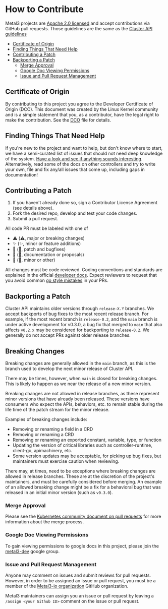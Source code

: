 # How to Contribute

Metal3 projects are [Apache 2.0 licensed](LICENSE) and accept contributions via
GitHub pull requests. Those guidelines are the same as the
[Cluster API guidelines](https://github.com/kubernetes-sigs/cluster-api/blob/main/CONTRIBUTING.md)

<!-- START doctoc generated TOC please keep comment here to allow auto update -->
<!-- DON'T EDIT THIS SECTION, INSTEAD RE-RUN doctoc TO UPDATE -->

- [Certificate of Origin](#certificate-of-origin)
- [Finding Things That Need Help](#finding-things-that-need-help)
- [Contributing a Patch](#contributing-a-patch)
- [Backporting a Patch](#backporting-a-patch)
   - [Merge Approval](#merge-approval)
   - [Google Doc Viewing Permissions](#google-doc-viewing-permissions)
   - [Issue and Pull Request Management](#issue-and-pull-request-management)

<!-- END doctoc generated TOC please keep comment here to allow auto update -->

## Certificate of Origin

By contributing to this project you agree to the Developer Certificate of
Origin (DCO). This document was created by the Linux Kernel community and is a
simple statement that you, as a contributor, have the legal right to make the
contribution. See the [DCO](DCO) file for details.

## Finding Things That Need Help

If you're new to the project and want to help, but don't know where to start, we
have a semi-curated list of issues that
should not need deep knowledge of the system. [Have a look and see if anything
sounds interesting](https://github.com/metal3-io/ip-address-manager/issues?q=is%3Aopen+is%3Aissue+label%3A%22good+first+issue%22).
Alternatively, read some of the docs on other controllers and try to write your
own,  file and fix any/all issues that come up, including gaps in documentation!

## Contributing a Patch

1. If you haven't already done so, sign a Contributor License Agreement (see
   details above).
1. Fork the desired repo, develop and test your code changes.
1. Submit a pull request.

All code PR must be labeled with one of

- ⚠️ (:warning:, major or breaking changes)
- ✨ (:sparkles:, minor or feature additions)
- 🐛 (:bug:, patch and bugfixes)
- 📖 (:book:, documentation or proposals)
- 🌱 (:seedling:, minor or other)

All changes must be code reviewed. Coding conventions and standards are
explained in the official [developer
docs](https://github.com/kubernetes/community/tree/master/contributors/devel).
Expect reviewers to request that you
avoid common [go style
mistakes](https://github.com/golang/go/wiki/CodeReviewComments) in your PRs.

## Backporting a Patch

Cluster API maintains older versions through `release-X.Y` branches. We accept
backports of bug fixes to the most recent
release branch. For example, if the most recent branch is `release-0.2`, and the
`main` branch is under active
development for v0.3.0, a bug fix that merged to `main` that also affects
`v0.2.x` may be considered for backporting
to `release-0.2`. We generally do not accept PRs against older release branches.

## Breaking Changes

Breaking changes are generally allowed in the `main` branch, as this is the
branch used to develop the next minor release of Cluster API.

There may be times, however, when `main` is closed for breaking changes. This
is likely to happen as we near the release of a new minor version.

Breaking changes are not allowed in release branches, as these represent minor
versions that have already been released.
These versions have consumers who expect the APIs, behaviors, etc. to remain
stable during the life time of the patch stream for the minor release.

Examples of breaking changes include:

- Removing or renaming a field in a CRD
- Removing or renaming a CRD
- Removing or renaming an exported constant, variable, type, or function
- Updating the version of critical libraries such as controller-runtime,
  client-go, apimachinery, etc.
- Some version updates may be acceptable, for picking up bug fixes, but
  maintainers must exercise caution when reviewing.

There may, at times, need to be exceptions where breaking changes are allowed in
release branches. These are at the discretion of the project's maintainers, and
must be carefully considered before merging. An example of an allowed
breaking change might be a fix for a behavioral bug that was released in an
initial minor version (such as `v0.3.0`).

### Merge Approval

Please see the [Kubernetes community document on pull
requests](https://git.k8s.io/community/contributors/guide/pull-requests.md) for
more information about the merge process.

### Google Doc Viewing Permissions

To gain viewing permissions to google docs in this project, please join the
[metal3-dev](https://groups.google.com/forum/#!forum/metal3-dev) google
group.

### Issue and Pull Request Management

Anyone may comment on issues and submit reviews for pull requests. However, in
order to be assigned an issue or pull request, you must be a member of the
[Metal3-io organization](https://github.com/metal3-io) GitHub organization.

Metal3 maintainers can assign you an issue or pull request by leaving a
`/assign <your Github ID>` comment on the issue or pull request.
